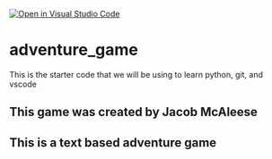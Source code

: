 [![Open in Visual Studio Code](https://classroom.github.com/assets/open-in-vscode-2e0aaae1b6195c2367325f4f02e2d04e9abb55f0b24a779b69b11b9e10269abc.svg)](https://classroom.github.com/online_ide?assignment_repo_id=20207503&assignment_repo_type=AssignmentRepo)
# adventure_game
This is the starter code that we will be using to learn python, git, and vscode

## This game was created by Jacob McAleese

## This is a text based adventure game

